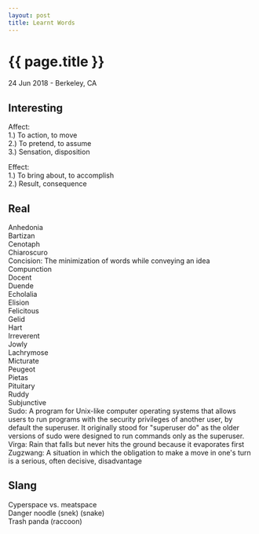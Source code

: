```yaml
---
layout: post
title: Learnt Words
---
```


{{ page.title }}
================

<p class="meta">24 Jun 2018 - Berkeley, CA</p>

## Interesting
Affect:  
1.) To action, to move  
2.) To pretend, to assume  
3.) Sensation, disposition  

Effect:  
1.) To bring about, to accomplish  
2.) Result, consequence  

## Real
Anhedonia  
Bartizan  
Cenotaph  
​Chiaroscuro  
​Concision: The minimization of words while conveying an idea  
Compunction  
Docent  
​Duende  
Echolalia  
Elision  
Felicitous  
Gelid  
Hart  
Irreverent  
Jowly  
Lachrymose  
Micturate  
Peugeot  
Pietas  
Pituitary  
Ruddy  
Subjunctive  
Sudo: A program for Unix-like computer operating systems that allows users to run programs with the security privileges of another user, by default the superuser. It originally stood for "superuser do" as the older versions of sudo were designed to run commands only as the superuser.  
Virga: Rain that falls but never hits the ground because it evaporates first  
Zugzwang: A situation in which the obligation to make a move in one's turn is a serious, often decisive, disadvantage  

## Slang
Cyperspace vs. meatspace  
Danger noodle (snek) (snake)  
Trash panda (raccoon)  